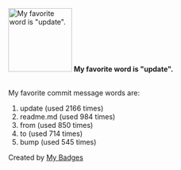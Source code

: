 <img src="https://github.com/my-badges/my-badges/blob/master/src/all-badges/favorite-word/favorite-word.png?raw=true" alt="My favorite word is &quot;update&quot;." title="My favorite word is &quot;update&quot;." width="128">
<strong>My favorite word is &quot;update&quot;.</strong>
<br><br>

My favorite commit message words are:

1. update (used 2166 times)
2. readme.md (used 984 times)
3. from (used 850 times)
4. to (used 714 times)
5. bump (used 545 times)


Created by <a href="https://github.com/my-badges/my-badges">My Badges</a>